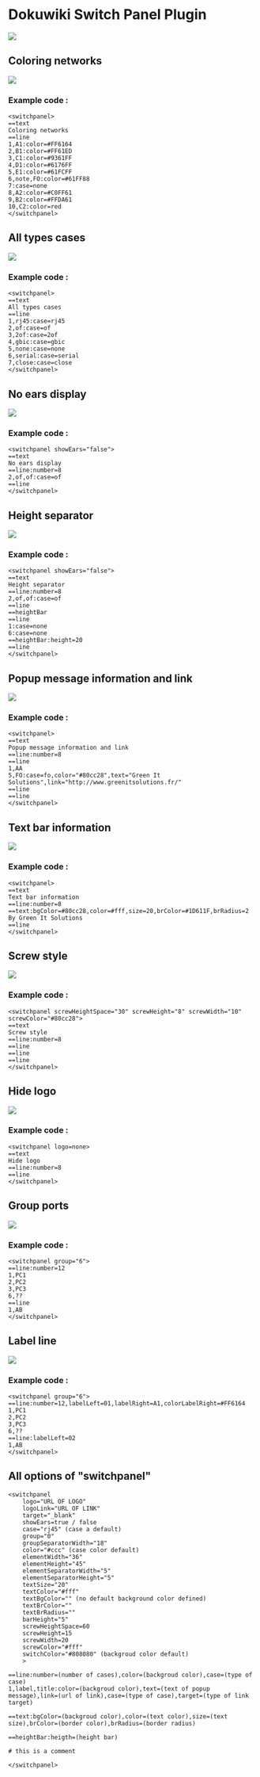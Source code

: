 # Dokuwiki Switch Panel Plugin

![](https://raw.github.com/GreenItSolutions/assets/master/dokuwiki/switchpanel/switchpanel_1.png)

## Coloring networks

![](https://raw.github.com/GreenItSolutions/assets/master/dokuwiki/switchpanel/switchpanel_2.png)

### Example code :

```
<switchpanel>
==text
Coloring networks
==line
1,A1:color=#FF6164
2,B1:color=#FF61ED
3,C1:color=#9361FF
4,D1:color=#6176FF
5,E1:color=#61FCFF
6,note,FO:color=#61FF88
7:case=none
8,A2:color=#C0FF61
9,B2:color=#FFDA61
10,C2:color=red
</switchpanel>
```

## All types cases

![](https://raw.github.com/GreenItSolutions/assets/master/dokuwiki/switchpanel/switchpanel_3.png)

### Example code :

```
<switchpanel>
==text
All types cases
==line
1,rj45:case=rj45
2,of:case=of
3,2of:case=2of
4,gbic:case=gbic
5,none:case=none
6,serial:case=serial
7,close:case=close
</switchpanel>
```

## No ears display

![](https://raw.github.com/GreenItSolutions/assets/master/dokuwiki/switchpanel/switchpanel_4.png)

### Example code :

```
<switchpanel showEars="false">
==text
No ears display
==line:number=8
2,of,of:case=of
==line
</switchpanel>
```

## Height separator

![](https://raw.github.com/GreenItSolutions/assets/master/dokuwiki/switchpanel/switchpanel_5.png)

### Example code :

```
<switchpanel showEars="false">
==text
Height separator
==line:number=8
2,of,of:case=of
==line
==heightBar
==line
1:case=none
6:case=none
==heightBar:height=20
==line
</switchpanel>
```

## Popup message information and link

![](https://raw.github.com/GreenItSolutions/assets/master/dokuwiki/switchpanel/switchpanel_6.png)

### Example code :

```
<switchpanel>
==text
Popup message information and link
==line:number=8
==line
1,AA
5,FO:case=fo,color="#80cc28",text="Green It Solutions",link="http://www.greenitsolutions.fr/"
==line
==line
</switchpanel>
```

## Text bar information

![](https://raw.github.com/GreenItSolutions/assets/master/dokuwiki/switchpanel/switchpanel_7.png)

### Example code :

```
<switchpanel>
==text
Text bar information
==line:number=8
==text:bgColor=#80cc28,color=#fff,size=20,brColor=#1D611F,brRadius=2
By Green It Solutions
==line
</switchpanel>
```

## Screw style

![](https://raw.github.com/GreenItSolutions/assets/master/dokuwiki/switchpanel/switchpanel_8.png)

### Example code :

```
<switchpanel screwHeightSpace="30" screwHeight="8" screwWidth="10" screwColor="#80cc28">
==text
Screw style
==line:number=8
==line
==line
==line
</switchpanel>
```

## Hide logo

![](https://raw.github.com/GreenItSolutions/assets/master/dokuwiki/switchpanel/switchpanel_9.png)

### Example code :

```
<switchpanel logo=none>
==text
Hide logo
==line:number=8
==line
</switchpanel>
```

## Group ports

![](https://raw.github.com/GreenItSolutions/assets/master/dokuwiki/switchpanel/switchpanel_10.png)

### Example code :

```
<switchpanel group="6">
==line:number=12
1,PC1
2,PC2
3,PC3
6,??
==line
1,AB
</switchpanel>
```

## Label line

![](https://raw.github.com/GreenItSolutions/assets/master/dokuwiki/switchpanel/switchpanel_11.png)

### Example code :

```
<switchpanel group="6">
==line:number=12,labelLeft=01,labelRight=A1,colorLabelRight=#FF6164
1,PC1
2,PC2
3,PC3
6,??
==line:labelLeft=02
1,AB
</switchpanel>
```

## All options of "switchpanel"

```
<switchpanel
    logo="URL OF LOGO"
    logoLink="URL OF LINK"
    target="_blank"
    showEars=true / false
    case="rj45" (case a default)
    group="0"
    groupSeparatorWidth="18"
    color="#ccc" (case color default)
    elementWidth="36"
    elementHeight="45"
    elementSeparatorWidth="5"
    elementSeparatorHeight="5"
    textSize="20"
    textColor="#fff"
    textBgColor="" (no default background color defined)
    textBrColor=""
    textBrRadius=""
    barHeight="5"
    screwHeightSpace=60
    screwHeight=15
    screwWidth=20
    screwColor="#fff"
    switchColor="#808080" (backgroud color default)
    >
 
==line:number=(number of cases),color=(backgroud color),case=(type of case)
1,label,title:color=(backgroud color),text=(text of popup message),link=(url of link),case=(type of case),target=(type of link target)

==text:bgColor=(backgroud color),color=(text color),size=(text size),brColor=(border color),brRadius=(border radius)

==heightBar:heigth=(height bar)

# this is a comment

</switchpanel>
```
